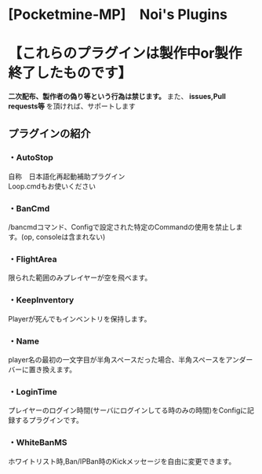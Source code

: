 # [Pocketmine-MP]　Noi's Plugins
# 【これらのプラグインは製作中or製作終了したものです】
<b> 二次配布、製作者の偽り等という行為は禁じます。 </b>
また、<b> issues,Pull requests等 </b>を頂ければ、サポートします

## プラグインの紹介
### ・AutoStop
自称　日本語化再起動補助プラグイン <br>
Loop.cmdもお使いください

### ・BanCmd
/bancmdコマンド、Configで設定された特定のCommandの使用を禁止します。(op, consoleは含まれない)

### ・FlightArea
限られた範囲のみプレイヤーが空を飛べます。

### ・KeepInventory
Playerが死んでもインベントリを保持します。

### ・Name
player名の最初の一文字目が半角スペースだった場合、半角スペースをアンダーバーに置き換えます。

### ・LoginTime
プレイヤーのログイン時間(サーバにログインしてる時のみの時間)をConfigに記録するプラグインです。

### ・WhiteBanMS
ホワイトリスト時,Ban/IPBan時のKickメッセージを自由に変更できます。
